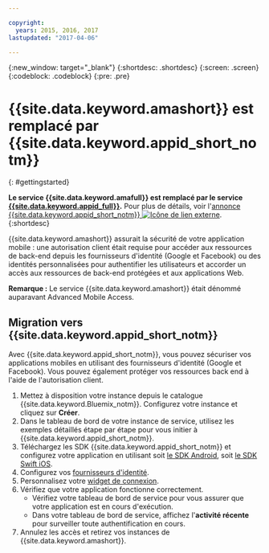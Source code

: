 ```yaml
---

copyright:
  years: 2015, 2016, 2017
lastupdated: "2017-04-06"

---
```

{:new_window: target="_blank"}
{:shortdesc: .shortdesc}
{:screen: .screen}
{:codeblock: .codeblock}
{:pre: .pre}


# {{site.data.keyword.amashort}} est remplacé par {{site.data.keyword.appid_short_notm}}
{: #gettingstarted}


**Le service {{site.data.keyword.amafull}} est remplacé par le service [{{site.data.keyword.appid_full}}](/docs/services/appid/index.html).** Pour plus de détails, voir l'<a href="https://www.ibm.com/blogs/bluemix/2017/03/introducing-ibm-bluemix-app-id-authentication-profiles-service-app-developers/" target="_blank">annonce {{site.data.keyword.appid_short_notm}} <img src="../../icons/launch-glyph.svg" alt="Icône de lien externe"></a>.
{:shortdesc}


{{site.data.keyword.amashort}} assurait la sécurité de votre application mobile : une autorisation client était requise pour accéder aux ressources de back-end depuis les fournisseurs d'identité (Google et Facebook) ou des identités personnalisées pour authentifier les utilisateurs et accorder un accès aux ressources de back-end protégées et aux applications Web.

**Remarque :** Le service {{site.data.keyword.amashort}} était dénommé auparavant Advanced Mobile Access.


## Migration vers {{site.data.keyword.appid_short_notm}}

Avec {{site.data.keyword.appid_short_notm}}, vous pouvez sécuriser vos applications mobiles en utilisant des fournisseurs d'identité (Google et Facebook). Vous pouvez également protéger vos ressources back end à l'aide de l'autorisation client.

1. Mettez à disposition votre instance depuis le catalogue {{site.data.keyword.Bluemix_notm}}. Configurez votre instance et cliquez sur **Créer**.
2. Dans le tableau de bord de votre instance de service, utilisez les exemples détaillés étape par étape pour vous initier à {{site.data.keyword.appid_short_notm}}.
3. Téléchargez les SDK {{site.data.keyword.appid_short_notm}} et configurez votre application en utilisant soit [le SDK Android](/docs/services/appid/getting-started-android.html#android-sdk), soit [le SDK Swift iOS](/docs/services/appid/getting-started-ios-swift-sdk.html#getting-started-ios).
4. Configurez vos [fournisseurs d'identité](/docs/services/appid/identity-providers.html).
5. Personnalisez votre [widget de connexion](/docs/services/appid/login-widget.html).
6. Vérifiez que votre application fonctionne correctement.
    * Vérifiez votre tableau de bord de service pour vous assurer que votre application est en cours d'exécution.
    * Dans votre tableau de bord de service, affichez l'**activité récente** pour surveiller toute authentification en cours.
7. Annulez les accès et retirez vos instances de {{site.data.keyword.amashort}}.



<!-- Commenting out all getting started content because new users should start with App ID.

Add security to your mobile app with the {{site.data.keyword.amafull}} service. You can configure client authorization for accessing protected back-end resources running on {{site.data.keyword.Bluemix}}. Use identity providers (Google and Facebook), or custom identities to authenticate users and grant access to protected back-end resources and Web apps.
{:shortdesc}

**Note:** The {{site.data.keyword.amashort}} service was previously known as Advanced Mobile Access.


To get up and running with the {{site.data.keyword.amashort}} service:

1. Use one of the following options to create a bound or unbound service:
 * Create a {{site.data.keyword.Bluemix_notm}} application using the **MobileFirst Services Starter** boilerplate from the catalog. This creates a {{site.data.keyword.amashort}} service bound to a {{site.data.keyword.Bluemix_notm}} back-end application.
 * Create a {{site.data.keyword.amashort}} service using the  {{site.data.keyword.amashort}} console.  You can  bind the service to an existing back-end application and configure it in the {{site.data.keyword.amashort}} console.

   When you use the MobileFirst Services Starter, you get an instance of a Node.js runtime that runs on IBM {{site.data.keyword.Bluemix_notm}} to implement your custom back-end logic. A set of core mobile services that provide security, data, push, and monitoring functions are bound to that Node.js app. After the {{site.data.keyword.Bluemix_notm}} Node.js app is created, you can set up your development environment and start to use the {{site.data.keyword.Bluemix_notm}} Mobile Services SDKs. You can use the SDKs to access the services that are bound to your cloud app with simple API calls.

	For more information on how to create and work with projects, applications, and services see [IBM Bluemix Mobile dashboard](https://console.{DomainName}/docs/mobile/index.html).

2. Secure server-side resources.

   Protect your mobile back-end resources that are running on Node.js or Liberty for Java&trade; runtimes with mobile-enabled OAuth security. For more information, see [Protecting resources](protecting-resources.html).
   To learn more about the default mobile back-end application, see the [bms-hellotodo-strongloop ![External link icon](../../icons/launch-glyph.svg "External link icon")](https://github.com/ibm-bluemix-mobile-services/bms-hellotodo-strongloop){: new_window}  sample application.

3. Set up your core {{site.data.keyword.amashort}} development environment.

  ####Client development
  {: #client-development}

	You can add the {{site.data.keyword.amashort}} SDK to your existing Android, iOS, or Cordova app, as follows:
   * Android: ([Setting up the Android SDK](getting-started-android.html)) [Sample ![External link icon](../../icons/launch-glyph.svg "External link icon")](https://github.com/ibm-bluemix-mobile-services/bms-samples-android-helloauthentication){: new_window}
    * iOS (Swift SDK): ([Setting up the iOS Swift SDK](getting-started-ios-swift-sdk.html)) [Sample ![External link icon](../../icons/launch-glyph.svg "External link icon")](https://github.com/ibm-bluemix-mobile-services/bms-samples-swift-helloauthentication){: new_window}    
   * Cordova: ([Setting up the Cordova plug-in](getting-started-cordova.html)) [Sample ![External link icon](../../icons/launch-glyph.svg "External link icon")](https://github.com/ibm-bluemix-mobile-services/bms-samples-cordova-helloauthentication){: new_window}


 ####Web development
 {: #web-development}

   The {{site.data.keyword.amashort}} service can protect your Web application, requiring no special SDK. You can leverage different identity providers, in addition to protection provided by the {{site.data.keyword.amashort}} service. The {{site.data.keyword.amashort}} integration enables any web application, regardless of the technology it implements, to take advantage of the OAuth2 protocol. For information on setting up your {{site.data.keyword.amashort}} Web app to access the {{site.data.keyword.amashort}} service using different identity providers, see:

   * [Enabling Facebook authentication for Web applications](facebook-auth-web.html)
   * [Enabling Google authentication for Web applications](google-auth-web.html)
   * [Enabling custom authentication for Web applications](custom-auth-web.html)

**Optional:** Configure an identity provider for your application. You can configure one identity provider per application. Configuring an identity provider enables the users of your mobile app to log in with their existing Facebook or Google+ account. Or, you can define how users log in by creating a custom authentication.
   * [Authenticating users with Facebook credentials](facebook-auth-overview.html)
   * [Authenticating users with Google credentials](google-auth-overview.html)
   * [Authenticating users with a custom identity provider](custom-auth.html) --->
